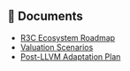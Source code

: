 ## 📘 Documents
- [R3C Ecosystem Roadmap](./ROADMAP.md)
- [Valuation Scenarios](./VALUATION.md)
- [Post-LLVM Adaptation Plan](./LLVM-FREE-PLAN.md)

